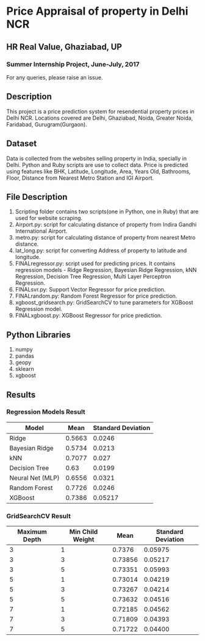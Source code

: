 # Price Appraisal of property in Delhi NCR
## HR Real Value, Ghaziabad, UP
### Summer Internship Project, June-July, 2017
For any queries, please raise an issue.


## Description
This project is a price prediction system for resendential property prices in Delhi NCR.
Locations covered are Delhi, Ghaziabad, Noida, Greater Noida, Faridabad, Gurugram(Gurgaon).


## Dataset
Data is collected from the websites selling property in India, specially in Delhi. Python and Ruby scripts are use to collect data.
Price is predicted using features like BHK, Latitude, Longitude, Area, Years Old, Bathrooms, Floor, Distance from Nearest Metro Station and IGI Airport.


## File Description
1. Scripting folder contains two scripts(one in Python, one in Ruby) that are used for website scraping.
2. Airport.py: script for calculating distance of property from Indira Gandhi International Airport.
3. metro.py: script for calculating distance of property from nearest Metro distance.
4. lat_long.py: script for converting Address of property to latitude and longitude.
5. FINALregressor.py: script used for predicting prices. It contains regression models -  Ridge Regression, Bayesian Ridge Regression, kNN Regression, Decision Tree Regression, Multi Layer Perceptron Regression.
6. FINALsvr.py: Support Vector Regressor for price prediction.
7. FINALrandom.py: Random Forest Regressor for price prediction.
8. xgboost_gridsearch.py: GridSearchCV to tune parameters for XGBoost Regression model.
9. FINALxgboost.py: XGBoost Regressor for price prediction.


## Python Libraries
1. numpy
2. pandas
3. geopy
4. sklearn
5. xgboost


## Results
### Regression Models Result

Model  | Mean  | Standard Deviation
------------- | ------------- | -------------
Ridge  | 0.5663  | 0.0246
Bayesian Ridge  | 0.5734  | 0.0213
kNN  | 0.7077  | 0.027
Decision Tree  | 0.63  | 0.0199
Neural Net (MLP)  | 0.6556  | 0.0321
Random Forest  | 0.7726  | 0.0246
XGBoost  | 0.7386  | 0.05217


### GridSearchCV Result

Maximum Depth  | Min Child Weight  | Mean  | Standard Deviation
------------- | ------------- | ------------- | -------------
3  | 1  | 0.7376  | 0.05975
3  | 3  | 0.73856  | 0.05217
3  | 5  | 0.73351  | 0.05993
5  | 1  | 0.73014  | 0.04219
5  | 3  | 0.73267  | 0.04214
5  | 5  | 0.73632  | 0.04516
7  | 1  | 0.72185  | 0.04562
7  | 3  | 0.71809  | 0.04393
7  | 5  | 0.71722  | 0.04400
